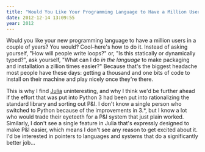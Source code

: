 ```yaml
---
title: "Would You Like Your Programming Language to Have a Million Users?"
date: 2012-12-14 13:09:55
year: 2012
---
```

<p>Would you like your new programming language to have a million users in a couple of years? You would? Cool–here's how to do it. Instead of asking yourself, "How will people write loops?" or, "Is this statically or dynamically typed?", ask yourself, "What can I do <em>in the language</em> to make packaging and installation a zillion times easier?" Because that's the biggest headache most people have these days: getting a thousand and one bits of code to install on their machine and play nicely once they're there.</p>
<p>This is why I find <a href="http://julialang.org/">Julia</a> uninteresting, and why I think we'd be further ahead if the effort that was put into Python 3 had been put into rationalizing the standard library and sorting out P&amp;I. I don't know a single person who switched to Python because of the improvements in 3.*, but I know a lot who would trade their eyeteeth for a P&amp;I system that just plain worked. Similarly, I don't see a single feature in Julia that's expressly designed to make P&amp;I easier, which means I don't see any reason to get excited about it. I'd be interested in pointers to languages and systems that do a significantly better job...</p>

